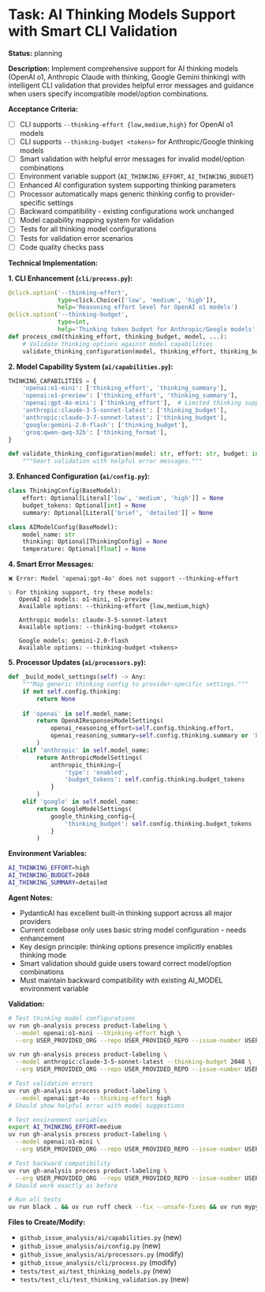 # Task: AI Thinking Models Support with Smart CLI Validation

**Status:** planning

**Description:**
Implement comprehensive support for AI thinking models (OpenAI o1, Anthropic Claude with thinking, Google Gemini thinking) with intelligent CLI validation that provides helpful error messages and guidance when users specify incompatible model/option combinations.

**Acceptance Criteria:**
- [ ] CLI supports `--thinking-effort {low,medium,high}` for OpenAI o1 models
- [ ] CLI supports `--thinking-budget <tokens>` for Anthropic/Google thinking models  
- [ ] Smart validation with helpful error messages for invalid model/option combinations
- [ ] Environment variable support (`AI_THINKING_EFFORT`, `AI_THINKING_BUDGET`)
- [ ] Enhanced AI configuration system supporting thinking parameters
- [ ] Processor automatically maps generic thinking config to provider-specific settings
- [ ] Backward compatibility - existing configurations work unchanged
- [ ] Model capability mapping system for validation
- [ ] Tests for all thinking model configurations
- [ ] Tests for validation error scenarios
- [ ] Code quality checks pass

**Technical Implementation:**

**1. CLI Enhancement (`cli/process.py`):**
```python
@click.option('--thinking-effort', 
              type=click.Choice(['low', 'medium', 'high']),
              help='Reasoning effort level for OpenAI o1 models')
@click.option('--thinking-budget', 
              type=int,
              help='Thinking token budget for Anthropic/Google models')
def process_cmd(thinking_effort, thinking_budget, model, ...):
    # Validate thinking options against model capabilities
    validate_thinking_configuration(model, thinking_effort, thinking_budget)
```

**2. Model Capability System (`ai/capabilities.py`):**
```python
THINKING_CAPABILITIES = {
    'openai:o1-mini': ['thinking_effort', 'thinking_summary'],
    'openai:o1-preview': ['thinking_effort', 'thinking_summary'],
    'openai:gpt-4o-mini': ['thinking_effort'],  # Limited thinking support
    'anthropic:claude-3-5-sonnet-latest': ['thinking_budget'],
    'anthropic:claude-3-7-sonnet-latest': ['thinking_budget'],
    'google:gemini-2.0-flash': ['thinking_budget'],
    'groq:qwen-qwq-32b': ['thinking_format'],
}

def validate_thinking_configuration(model: str, effort: str, budget: int) -> None:
    """Smart validation with helpful error messages."""
```

**3. Enhanced Configuration (`ai/config.py`):**
```python
class ThinkingConfig(BaseModel):
    effort: Optional[Literal['low', 'medium', 'high']] = None
    budget_tokens: Optional[int] = None
    summary: Optional[Literal['brief', 'detailed']] = None

class AIModelConfig(BaseModel):
    model_name: str
    thinking: Optional[ThinkingConfig] = None
    temperature: Optional[float] = None
```

**4. Smart Error Messages:**
```
❌ Error: Model 'openai:gpt-4o' does not support --thinking-effort

💡 For thinking support, try these models:
   OpenAI o1 models: o1-mini, o1-preview
   Available options: --thinking-effort {low,medium,high}

   Anthropic models: claude-3-5-sonnet-latest  
   Available options: --thinking-budget <tokens>

   Google models: gemini-2.0-flash
   Available options: --thinking-budget <tokens>
```

**5. Processor Updates (`ai/processors.py`):**
```python
def _build_model_settings(self) -> Any:
    """Map generic thinking config to provider-specific settings."""
    if not self.config.thinking:
        return None
        
    if 'openai' in self.model_name:
        return OpenAIResponsesModelSettings(
            openai_reasoning_effort=self.config.thinking.effort,
            openai_reasoning_summary=self.config.thinking.summary or 'brief'
        )
    elif 'anthropic' in self.model_name:
        return AnthropicModelSettings(
            anthropic_thinking={
                'type': 'enabled',
                'budget_tokens': self.config.thinking.budget_tokens
            }
        )
    elif 'google' in self.model_name:
        return GoogleModelSettings(
            google_thinking_config={
                'thinking_budget': self.config.thinking.budget_tokens
            }
        )
```

**Environment Variables:**
```bash
AI_THINKING_EFFORT=high
AI_THINKING_BUDGET=2048  
AI_THINKING_SUMMARY=detailed
```

**Agent Notes:**
- PydanticAI has excellent built-in thinking support across all major providers
- Current codebase only uses basic string model configuration - needs enhancement
- Key design principle: thinking options presence implicitly enables thinking mode
- Smart validation should guide users toward correct model/option combinations
- Must maintain backward compatibility with existing AI_MODEL environment variable

**Validation:**
```bash
# Test thinking model configurations
uv run gh-analysis process product-labeling \
  --model openai:o1-mini --thinking-effort high \
  --org USER_PROVIDED_ORG --repo USER_PROVIDED_REPO --issue-number USER_PROVIDED_ISSUE_NUMBER

uv run gh-analysis process product-labeling \
  --model anthropic:claude-3-5-sonnet-latest --thinking-budget 2048 \
  --org USER_PROVIDED_ORG --repo USER_PROVIDED_REPO --issue-number USER_PROVIDED_ISSUE_NUMBER

# Test validation errors
uv run gh-analysis process product-labeling \
  --model openai:gpt-4o --thinking-effort high
# Should show helpful error with model suggestions

# Test environment variables
export AI_THINKING_EFFORT=medium
uv run gh-analysis process product-labeling \
  --model openai:o1-mini \
  --org USER_PROVIDED_ORG --repo USER_PROVIDED_REPO --issue-number USER_PROVIDED_ISSUE_NUMBER

# Test backward compatibility
uv run gh-analysis process product-labeling \
  --org USER_PROVIDED_ORG --repo USER_PROVIDED_REPO --issue-number USER_PROVIDED_ISSUE_NUMBER
# Should work exactly as before

# Run all tests
uv run black . && uv run ruff check --fix --unsafe-fixes && uv run mypy . && uv run pytest
```

**Files to Create/Modify:**
- `github_issue_analysis/ai/capabilities.py` (new)
- `github_issue_analysis/ai/config.py` (new) 
- `github_issue_analysis/ai/processors.py` (modify)
- `github_issue_analysis/cli/process.py` (modify)
- `tests/test_ai/test_thinking_models.py` (new)
- `tests/test_cli/test_thinking_validation.py` (new)